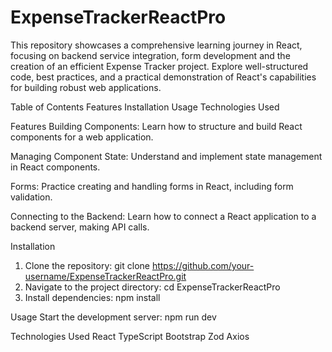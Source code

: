 # ExpenseTrackerReactPro
This repository showcases a comprehensive learning journey in React, focusing on backend service integration, form development and the creation of an efficient Expense Tracker project. Explore well-structured code, best practices, and a practical demonstration of React's capabilities for building robust web applications.

Table of Contents
Features
Installation
Usage
Technologies Used

Features
Building Components: Learn how to structure and build React components for a web application.

Managing Component State: Understand and implement state management in React components.

Forms: Practice creating and handling forms in React, including form validation.

Connecting to the Backend: Learn how to connect a React application to a backend server, making API calls.

Installation
1. Clone the repository:
        git clone https://github.com/your-username/ExpenseTrackerReactPro.git
2. Navigate to the project directory:
        cd ExpenseTrackerReactPro
3. Install dependencies:
        npm install

Usage
Start the development server:
        npm run dev

Technologies Used
React
TypeScript
Bootstrap
Zod
Axios
